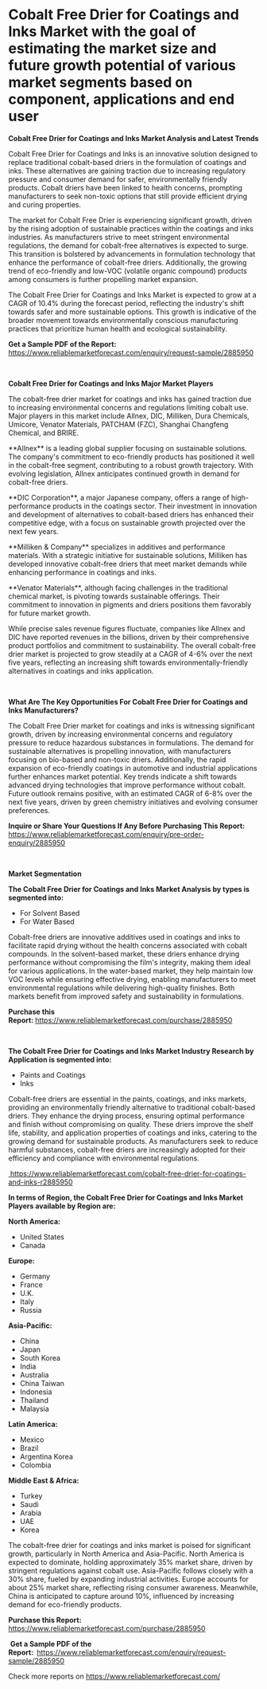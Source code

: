 <p><h1>Cobalt Free Drier for Coatings and Inks Market with the goal of estimating the market size and future growth potential of various market segments based on component, applications and end user</h1></p><p><strong>Cobalt Free Drier for Coatings and Inks Market Analysis and Latest Trends</strong></p>
<p><p>Cobalt Free Drier for Coatings and Inks is an innovative solution designed to replace traditional cobalt-based driers in the formulation of coatings and inks. These alternatives are gaining traction due to increasing regulatory pressure and consumer demand for safer, environmentally friendly products. Cobalt driers have been linked to health concerns, prompting manufacturers to seek non-toxic options that still provide efficient drying and curing properties.</p><p>The market for Cobalt Free Drier is experiencing significant growth, driven by the rising adoption of sustainable practices within the coatings and inks industries. As manufacturers strive to meet stringent environmental regulations, the demand for cobalt-free alternatives is expected to surge. This transition is bolstered by advancements in formulation technology that enhance the performance of cobalt-free driers. Additionally, the growing trend of eco-friendly and low-VOC (volatile organic compound) products among consumers is further propelling market expansion.</p><p>The Cobalt Free Drier for Coatings and Inks Market is expected to grow at a CAGR of 10.4% during the forecast period, reflecting the industry's shift towards safer and more sustainable options. This growth is indicative of the broader movement towards environmentally conscious manufacturing practices that prioritize human health and ecological sustainability.</p></p>
<p><strong>Get a Sample PDF of the Report:&nbsp;</strong> <a href="https://www.reliablemarketforecast.com/enquiry/request-sample/2885950?utm_campaign=2316&utm_medium=2&utm_source=Github&utm_content=ia&utm_term=13032025&utm_id=cobalt-free-drier-for-coatings-and-inks">https://www.reliablemarketforecast.com/enquiry/request-sample/2885950</a></p>
<p>&nbsp;</p>
<p><strong>Cobalt Free Drier for Coatings and Inks Major Market Players</strong></p>
<p><p>The cobalt-free drier market for coatings and inks has gained traction due to increasing environmental concerns and regulations limiting cobalt use. Major players in this market include Allnex, DIC, Milliken, Dura Chemicals, Umicore, Venator Materials, PATCHAM (FZC), Shanghai Changfeng Chemical, and BRIRE.</p><p>**Allnex** is a leading global supplier focusing on sustainable solutions. The company's commitment to eco-friendly products has positioned it well in the cobalt-free segment, contributing to a robust growth trajectory. With evolving legislation, Allnex anticipates continued growth in demand for cobalt-free driers.</p><p>**DIC Corporation**, a major Japanese company, offers a range of high-performance products in the coatings sector. Their investment in innovation and development of alternatives to cobalt-based driers has enhanced their competitive edge, with a focus on sustainable growth projected over the next few years.</p><p>**Milliken & Company** specializes in additives and performance materials. With a strategic initiative for sustainable solutions, Milliken has developed innovative cobalt-free driers that meet market demands while enhancing performance in coatings and inks.</p><p>**Venator Materials**, although facing challenges in the traditional chemical market, is pivoting towards sustainable offerings. Their commitment to innovation in pigments and driers positions them favorably for future market growth.</p><p>While precise sales revenue figures fluctuate, companies like Allnex and DIC have reported revenues in the billions, driven by their comprehensive product portfolios and commitment to sustainability. The overall cobalt-free drier market is projected to grow steadily at a CAGR of 4-6% over the next five years, reflecting an increasing shift towards environmentally-friendly alternatives in coatings and inks application.</p></p>
<p>&nbsp;</p>
<p><strong>What Are The Key Opportunities For Cobalt Free Drier for Coatings and Inks Manufacturers?</strong></p>
<p><p>The Cobalt Free Drier market for coatings and inks is witnessing significant growth, driven by increasing environmental concerns and regulatory pressure to reduce hazardous substances in formulations. The demand for sustainable alternatives is propelling innovation, with manufacturers focusing on bio-based and non-toxic driers. Additionally, the rapid expansion of eco-friendly coatings in automotive and industrial applications further enhances market potential. Key trends indicate a shift towards advanced drying technologies that improve performance without cobalt. Future outlook remains positive, with an estimated CAGR of 6-8% over the next five years, driven by green chemistry initiatives and evolving consumer preferences.</p></p>
<p><strong>Inquire or Share Your Questions If Any Before Purchasing This Report:</strong> <a href="https://www.reliablemarketforecast.com/enquiry/pre-order-enquiry/2885950?utm_campaign=2316&utm_medium=2&utm_source=Github&utm_content=ia&utm_term=13032025&utm_id=cobalt-free-drier-for-coatings-and-inks">https://www.reliablemarketforecast.com/enquiry/pre-order-enquiry/2885950</a></p>
<p>&nbsp;</p>
<p><strong>Market Segmentation</strong></p>
<p><strong>The Cobalt Free Drier for Coatings and Inks Market Analysis by types is segmented into:</strong></p>
<p><ul><li>For Solvent Based</li><li>For Water Based</li></ul></p>
<p><p>Cobalt-free driers are innovative additives used in coatings and inks to facilitate rapid drying without the health concerns associated with cobalt compounds. In the solvent-based market, these driers enhance drying performance without compromising the film's integrity, making them ideal for various applications. In the water-based market, they help maintain low VOC levels while ensuring effective drying, enabling manufacturers to meet environmental regulations while delivering high-quality finishes. Both markets benefit from improved safety and sustainability in formulations.</p></p>
<p><strong>Purchase this Report:&nbsp;</strong><a href="https://www.reliablemarketforecast.com/purchase/2885950?utm_campaign=2316&utm_medium=2&utm_source=Github&utm_content=ia&utm_term=13032025&utm_id=cobalt-free-drier-for-coatings-and-inks">https://www.reliablemarketforecast.com/purchase/2885950</a></p>
<p>&nbsp;</p>
<p><strong>The Cobalt Free Drier for Coatings and Inks Market Industry Research by Application is segmented into:</strong></p>
<p><ul><li>Paints and Coatings</li><li>Inks</li></ul></p>
<p><p>Cobalt-free driers are essential in the paints, coatings, and inks markets, providing an environmentally friendly alternative to traditional cobalt-based driers. They enhance the drying process, ensuring optimal performance and finish without compromising on quality. These driers improve the shelf life, stability, and application properties of coatings and inks, catering to the growing demand for sustainable products. As manufacturers seek to reduce harmful substances, cobalt-free driers are increasingly adopted for their efficiency and compliance with environmental regulations.</p></p>
<p><a href="https://www.reliablemarketforecast.com/cobalt-free-drier-for-coatings-and-inks-r2885950?utm_campaign=2316&utm_medium=2&utm_source=Github&utm_content=ia&utm_term=13032025&utm_id=cobalt-free-drier-for-coatings-and-inks">&nbsp;https://www.reliablemarketforecast.com/cobalt-free-drier-for-coatings-and-inks-r2885950</a></p>
<p><strong>In terms of Region, the Cobalt Free Drier for Coatings and Inks Market Players available by Region are:</strong></p>
<p>
    <p> <strong> North America: </strong>
        <ul>
            <li>United States</li>
            <li>Canada</li>
        </ul>
        </p> 
    <p> <strong> Europe: </strong>
        <ul>
            <li>Germany</li>
            <li>France</li>
            <li>U.K.</li>
            <li>Italy</li>
            <li>Russia</li>
        </ul>
        </p> 
    <p> <strong> Asia-Pacific: </strong>
        <ul>
            <li>China</li>
            <li>Japan</li>
            <li>South Korea</li>
            <li>India</li>
            <li>Australia</li>
            <li>China Taiwan</li>
            <li>Indonesia</li>
            <li>Thailand</li>
            <li>Malaysia</li>
        </ul>
        </p> 
    <p> <strong> Latin America: </strong>
        <ul>
            <li>Mexico</li>
            <li>Brazil</li>
            <li>Argentina Korea</li>
            <li>Colombia</li>
        </ul>
        </p> 
    <p> <strong> Middle East & Africa: </strong>
        <ul>
            <li>Turkey</li>
            <li>Saudi</li>
            <li>Arabia</li>
            <li>UAE</li>
            <li>Korea</li>
        </ul>
    </p>
    </p>
<p><p>The cobalt-free drier for coatings and inks market is poised for significant growth, particularly in North America and Asia-Pacific. North America is expected to dominate, holding approximately 35% market share, driven by stringent regulations against cobalt use. Asia-Pacific follows closely with a 30% share, fueled by expanding industrial activities. Europe accounts for about 25% market share, reflecting rising consumer awareness. Meanwhile, China is anticipated to capture around 10%, influenced by increasing demand for eco-friendly products.</p></p>
<p><strong>Purchase this Report: </strong><a href="https://www.reliablemarketforecast.com/purchase/2885950?utm_campaign=2316&utm_medium=2&utm_source=Github&utm_content=ia&utm_term=13032025&utm_id=cobalt-free-drier-for-coatings-and-inks">https://www.reliablemarketforecast.com/purchase/2885950</a></p>
<p>&nbsp;<strong>Get a Sample PDF of the Report:&nbsp;&nbsp;</strong><a href="https://www.reliablemarketforecast.com/enquiry/request-sample/2885950?utm_campaign=2316&utm_medium=2&utm_source=Github&utm_content=ia&utm_term=13032025&utm_id=cobalt-free-drier-for-coatings-and-inks">https://www.reliablemarketforecast.com/enquiry/request-sample/2885950</a></p>
<p><strong></strong></p>
<p>Check more reports on <a href="https://www.reliablemarketforecast.com/?utm_campaign=2316&utm_medium=2&utm_source=Github&utm_content=ia&utm_term=13032025&utm_id=cobalt-free-drier-for-coatings-and-inks">https://www.reliablemarketforecast.com/</a></p>